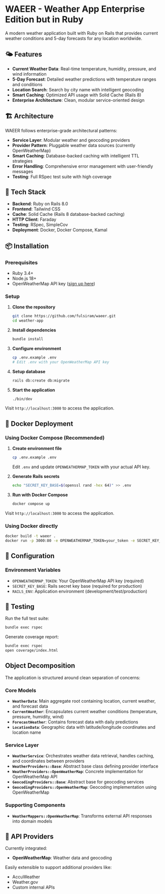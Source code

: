 # WAEER - Weather App Enterprise Edition but in Ruby

A modern weather application built with Ruby on Rails that provides current weather conditions and 5-day forecasts for any location worldwide.

## 🌤️ Features

- **Current Weather Data**: Real-time temperature, humidity, pressure, and wind information
- **5-Day Forecast**: Detailed weather predictions with temperature ranges and conditions
- **Location Search**: Search by city name with intelligent geocoding
- **Smart Caching**: Optimized API usage with Solid Cache (Rails 8)
- **Enterprise Architecture**: Clean, modular service-oriented design

## 🏗️ Architecture

WAEER follows enterprise-grade architectural patterns:

- **Service Layer**: Modular weather and geocoding providers
- **Provider Pattern**: Pluggable weather data sources (currently OpenWeatherMap)
- **Smart Caching**: Database-backed caching with intelligent TTL strategies
- **Error Handling**: Comprehensive error management with user-friendly messages
- **Testing**: Full RSpec test suite with high coverage

## 🚀 Tech Stack

- **Backend**: Ruby on Rails 8.0
- **Frontend**: Tailwind CSS
- **Cache**: Solid Cache (Rails 8 database-backed caching)
- **HTTP Client**: Faraday
- **Testing**: RSpec, SimpleCov
- **Deployment**: Docker, Docker Compose, Kamal

## 📦 Installation

### Prerequisites
- Ruby 3.4+
- Node.js 18+
- OpenWeatherMap API key ([sign up here](https://openweathermap.org/api))

### Setup

1. **Clone the repository**
   ```bash
   git clone https://github.com/fulsiram/waeer.git
   cd weather-app
   ```

2. **Install dependencies**
   ```bash
   bundle install
   ```

3. **Configure environment**
   ```bash
   cp .env.example .env
   # Edit .env with your OpenWeatherMap API key
   ```

4. **Setup database**
   ```bash
   rails db:create db:migrate
   ```

5. **Start the application**
   ```bash
   ./bin/dev
   ```

Visit `http://localhost:3000` to access the application.

## 🐳 Docker Deployment

### Using Docker Compose (Recommended)

1. **Create environment file**
   ```bash
   cp .env.example .env
   ```
   
   Edit `.env` and update `OPENWEATHERMAP_TOKEN` with your actual API key.

2. **Generate Rails secrets**
   ```bash
   echo "SECRET_KEY_BASE=$(openssl rand -hex 64)" >> .env
   ```

3. **Run with Docker Compose**
   ```bash
   docker compose up
   ```

Visit `http://localhost:3000` to access the application.

### Using Docker directly

```bash
docker build -t waeer .
docker run -p 3000:80 -e OPENWEATHERMAP_TOKEN=your_token -e SECRET_KEY_BASE=your_secret_key_base waeer
```

## 🔧 Configuration

### Environment Variables

- `OPENWEATHERMAP_TOKEN`: Your OpenWeatherMap API key (required)
- `SECRET_KEY_BASE`: Rails secret key base (required for production)
- `RAILS_ENV`: Application environment (development/test/production)

## 🧪 Testing

Run the full test suite:

```bash
bundle exec rspec
```

Generate coverage report:
```bash
bundle exec rspec
open coverage/index.html
```

## Object Decomposition

The application is structured around clean separation of concerns:

### Core Models
- **`WeatherData`**: Main aggregate root containing location, current weather, and forecast data
- **`CurrentWeather`**: Encapsulates current weather conditions (temperature, pressure, humidity, wind)
- **`ForecastWeather`**: Contains forecast data with daily predictions
- **`LocationData`**: Geographic data with latitude/longitude coordinates and location name

### Service Layer
- **`WeatherService`**: Orchestrates weather data retrieval, handles caching, and coordinates between providers
- **`WeatherProviders::Base`**: Abstract base class defining provider interface
- **`WeatherProviders::OpenWeatherMap`**: Concrete implementation for OpenWeatherMap API
- **`GeocodingProviders::Base`**: Abstract base for geocoding services
- **`GeocodingProviders::OpenWeatherMap`**: Geocoding implementation using OpenWeatherMap

### Supporting Components
- **`WeatherMappers::OpenWeatherMap`**: Transforms external API responses into domain models

## 🔌 API Providers

Currently integrated:
- **OpenWeatherMap**: Weather data and geocoding

Easily extensible to support additional providers like:
- AccuWeather
- Weather.gov
- Custom internal APIs


